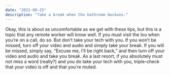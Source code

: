```yaml
---
date: "2021-09-25"
description: "Take a break when the bathroom beckons."
---
```


Okay, this is about as uncomfortable as we get with these tips, but this is a topic that any remote worker will know well. If you must visit the loo when you’re on a call, do so. But don’t take your tech with you. If you won’t be missed, turn off your video and audio and simply take your break. If you will be missed, simply say, “Excuse me, I’ll be right back,” and then turn off your video and audio and take you break. As a last resort, if you absolutely must not miss a word (really?) and you do take your tech with you, triple-check that your video is off and that you’re muted.
